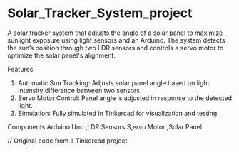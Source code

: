 # Solar_Tracker_System_project
A solar tracker system that adjusts the angle of a solar panel to maximize sunlight exposure using light sensors and an Arduino. The system detects the sun’s position through two LDR sensors and controls a servo motor to optimize the solar panel's alignment.

Features
1. Automatic Sun Tracking: Adjusts solar panel angle based on light intensity difference between two sensors.
2. Servo Motor Control: Panel angle is adjusted in response to the detected light.
3. Simulation: Fully simulated in Tinkercad for visualization and testing.
   
Components
Arduino Uno
,LDR Sensors
S,ervo Motor
,Solar Panel

// Original code from a Tinkercad project
